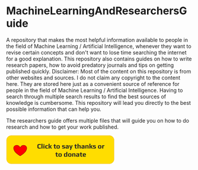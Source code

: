 # MachineLearningAndResearchersGuide
A repository that makes the most helpful information available to people in the field of Machine Learning / Artificial Intelligence, whenever they want to revise certain concepts and don't want to lose time searching the internet for a good explanation. This repository also contains guides on how to write research papers, how to avoid predatory journals and tips on getting published quickly. Disclaimer: Most of the content on this repository is from other websites and sources. I do not claim any copyright to the content here. They are stored here just as a convenient source of reference for people in the field of Machine Learning / Artificial Intelligence.
Having to search through multiple search results to find the best sources of knowledge is cumbersome. This repository will lead you directly to the best possible information that can help you.

The researchers guide offers multiple files that will guide you on how to do research and how to get your work published.

  [![Donate](https://raw.githubusercontent.com/nav9/VCF_contacts_merger/main/gallery/thankYouDonateButton.png)](https://nrecursions.blogspot.com/2020/08/saying-thank-you.html)  
